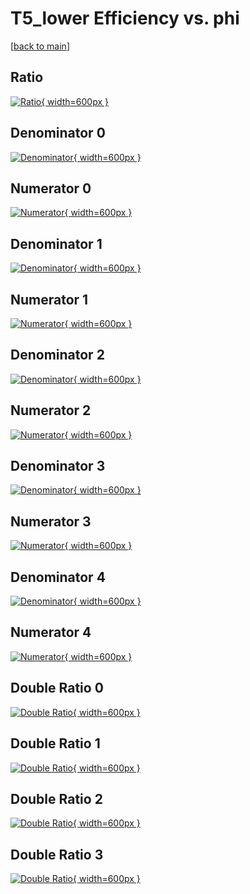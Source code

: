 # T5_lower Efficiency vs. phi

[[back to main](./)]



## Ratio

[![Ratio](../mtv/var/T5_lower_loweta_0_0_eff_phi.png){ width=600px }](../mtv/var/T5_lower_loweta_0_0_eff_phi.pdf)

## Denominator 0

[![Denominator](../mtv/den/T5_lower_loweta_0_0_eff_phi_den0.png){ width=600px }](../mtv/den/T5_lower_loweta_0_0_eff_phi_den0.pdf)

## Numerator 0

[![Numerator](../mtv/num/T5_lower_loweta_0_0_eff_phi_num0.png){ width=600px }](../mtv/num/T5_lower_loweta_0_0_eff_phi_num0.pdf)

## Denominator 1

[![Denominator](../mtv/den/T5_lower_loweta_0_0_eff_phi_den1.png){ width=600px }](../mtv/den/T5_lower_loweta_0_0_eff_phi_den1.pdf)

## Numerator 1

[![Numerator](../mtv/num/T5_lower_loweta_0_0_eff_phi_num1.png){ width=600px }](../mtv/num/T5_lower_loweta_0_0_eff_phi_num1.pdf)

## Denominator 2

[![Denominator](../mtv/den/T5_lower_loweta_0_0_eff_phi_den2.png){ width=600px }](../mtv/den/T5_lower_loweta_0_0_eff_phi_den2.pdf)

## Numerator 2

[![Numerator](../mtv/num/T5_lower_loweta_0_0_eff_phi_num2.png){ width=600px }](../mtv/num/T5_lower_loweta_0_0_eff_phi_num2.pdf)

## Denominator 3

[![Denominator](../mtv/den/T5_lower_loweta_0_0_eff_phi_den3.png){ width=600px }](../mtv/den/T5_lower_loweta_0_0_eff_phi_den3.pdf)

## Numerator 3

[![Numerator](../mtv/num/T5_lower_loweta_0_0_eff_phi_num3.png){ width=600px }](../mtv/num/T5_lower_loweta_0_0_eff_phi_num3.pdf)

## Denominator 4

[![Denominator](../mtv/den/T5_lower_loweta_0_0_eff_phi_den4.png){ width=600px }](../mtv/den/T5_lower_loweta_0_0_eff_phi_den4.pdf)

## Numerator 4

[![Numerator](../mtv/num/T5_lower_loweta_0_0_eff_phi_num4.png){ width=600px }](../mtv/num/T5_lower_loweta_0_0_eff_phi_num4.pdf)

## Double Ratio 0

[![Double Ratio](../mtv/ratio/T5_lower_loweta_0_0_eff_phi_ratio0.png){ width=600px }](../mtv/ratio/T5_lower_loweta_0_0_eff_phi_ratio0.pdf)

## Double Ratio 1

[![Double Ratio](../mtv/ratio/T5_lower_loweta_0_0_eff_phi_ratio1.png){ width=600px }](../mtv/ratio/T5_lower_loweta_0_0_eff_phi_ratio1.pdf)

## Double Ratio 2

[![Double Ratio](../mtv/ratio/T5_lower_loweta_0_0_eff_phi_ratio2.png){ width=600px }](../mtv/ratio/T5_lower_loweta_0_0_eff_phi_ratio2.pdf)

## Double Ratio 3

[![Double Ratio](../mtv/ratio/T5_lower_loweta_0_0_eff_phi_ratio3.png){ width=600px }](../mtv/ratio/T5_lower_loweta_0_0_eff_phi_ratio3.pdf)


